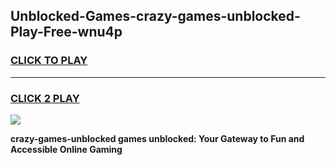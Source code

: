 
## Unblocked-Games-crazy-games-unblocked-Play-Free-wnu4p
<h3>
<a href="https://premium76.site?title=crazy-games-unblocked&ref=19M">CLICK TO PLAY</a></h3>
<hr>

<h3>
<a href="https://premium76.site?title=crazy-games-unblocked&ref=19M">CLICK 2 PLAY</a>
  
</h3>

<a href="https://premium76.site?title=crazy-games-unblocked&ref=19M"><img src="https://clearcache.store/games.png"></a>


**crazy-games-unblocked games unblocked: Your Gateway to Fun and Accessible Online Gaming**
